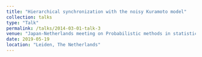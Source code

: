```yaml
---
title: "Hierarchical synchronization with the noisy Kuramoto model"
collection: talks
type: "Talk"
permalink: /talks/2014-03-01-talk-3
venue: "Japan-Netherlands meeting on Probabilistic methods in statistical mechanics of random media"
date: 2019-05-19
location: "Leiden, The Netherlands"
---
```

